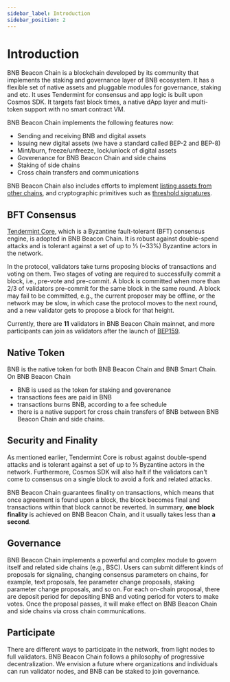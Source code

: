 ```yaml
---
sidebar_label: Introduction
sidebar_position: 2
---
```

# Introduction

BNB Beacon Chain is a blockchain developed by its community that implements the staking and governance layer of BNB ecosystem. It has a flexible set of native assets and pluggable modules for governance, staking and etc. It uses Tendermint for consensus and app logic is built upon Cosmos SDK. It targets fast block times, a native dApp layer and multi-token support with no smart contract VM.

BNB Beacon Chain implements the following features now:

- Sending and receiving BNB and digital assets
- Issuing new digital assets (we have a standard called BEP-2 and BEP-8)
- Mint/burn, freeze/unfreeze, lock/unlock of digital assets
- Goverenance for BNB Beacon Chain and side chains
- Staking of side chains
- Cross chain transfers and communications

BNB Beacon Chain also includes efforts to implement [listing assets from other chains](../beaconchain/atomic-swap.md), and cryptographic primitives such as [threshold signatures](../beaconchain/learn/threshold-signature-scheme.md).


## BFT Consensus

[Tendermint Core](https://tendermint.com/core/), which is a Byzantine fault-tolerant (BFT) consensus engine, is adopted in BNB Beacon Chain. 
It is robust against double-spend attacks and is tolerant against a set of up to ⅓ (~33%) Byzantine actors in the network. 

In the protocol, validators take turns proposing blocks of transactions and voting on them.
Two stages of voting are required to successfully commit a block, i.e., pre-vote and pre-commit.
A block is committed when more than 2/3 of validators pre-commit for the same block in the same round.
A block may fail to be committed, e.g., the current proposer may be offline, or the network may be slow, in which case the protocol moves to the next round, and a new validator gets to propose a block for that height. 

Currently, there are **11** validators in BNB Beacon Chain mainnet, and more participants can join as validators after the launch of [BEP159](https://github.com/bnb-chain/BEPs/blob/master/BEPs/BEP159.md).

## Native Token

BNB is the native token for both BNB Beacon Chain and BNB Smart Chain. On BNB Beacon Chain
- BNB is used as the token for staking and goverenance
- transactions fees are paid in BNB
- transactions burns BNB, according to a fee schedule
- there is a native support for cross chain transfers of BNB between BNB Beacon Chain and side chains.


## Security and Finality

As mentioned earlier, Tendermint Core is robust against double-spend attacks and is tolerant against a set of up to ⅓ Byzantine actors in the network.
Furthermore, Cosmos SDK will also halt if the validators can't come to consensus on a single block to avoid a fork and related attacks.

BNB Beacon Chain guarantees finality on transactions, which means that once agreement is found upon a block, the block becomes final and transactions within that block cannot be reverted.
In summary, **one block finality** is achieved on BNB Beacon Chain, and it usually takes less than **a second**.


## Governance

BNB Beacon Chain implements a powerful and complex module to govern itself and related side chains (e.g., BSC). 
Users can submit different kinds of proposals for signaling, changing consensus parameters on chains, for example, text proposals, fee parameter change proposals, staking parameter change proposals, and so on.
For each on-chain proposal, there are deposit period for depositing BNB and voting period for voters to make votes. 
Once the proposal passes, it will make effect on BNB Beacon Chain and side chains via cross chain communications. 


## Participate

There are different ways to participate in the network, from light nodes to full validators. BNB Beacon Chain follows a philosophy of progressive decentralization. We envision a future where organizations and individuals can run validator nodes, and BNB can be staked to join governance.
